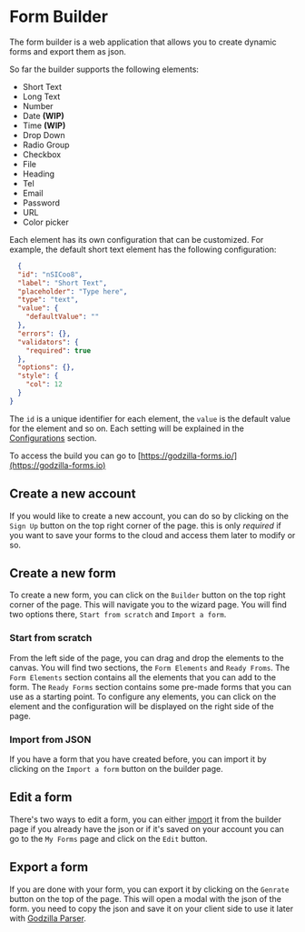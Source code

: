 # Form Builder

The form builder is a web application that allows you to create dynamic forms and export them as json.

So far the builder supports the following elements:

* Short Text
* Long Text
* Number
* Date **(WIP)**
* Time **(WIP)**
* Drop Down
* Radio Group
* Checkbox
* File
* Heading
* Tel
* Email
* Password
* URL
* Color picker

Each element has its own configuration that can be customized. For example, the default short text element has the
following
configuration:

```json
  {
  "id": "nSICoo8",
  "label": "Short Text",
  "placeholder": "Type here",
  "type": "text",
  "value": {
    "defaultValue": ""
  },
  "errors": {},
  "validators": {
    "required": true
  },
  "options": {},
  "style": {
    "col": 12
  }
}

```

The `id` is a unique identifier for each element, the `value` is the default value for the element and so on.
Each setting will be explained in the [Configurations](builder-configurations.md) section.

To access the build you can go to [https://godzilla-forms.io/](https://godzilla-forms.io)

## Create a new account

If you would like to create a new account, you can do so by clicking on the `Sign Up` button on the top right corner of
the page. this is only *required* if you want to save your forms to the cloud and access them later to modify or so.

## Create a new form

To create a new form, you can click on the `Builder` button on the top right corner of the page. This will navigate you
to the wizard page.
You will find two options there, `Start from scratch` and `Import a form`.

### Start from scratch

From the left side of the page, you can drag and drop the elements to the canvas. You will find two sections,
the `Form Elements` and `Ready Froms`.
The `Form Elements` section contains all the elements that you can add to the form. The `Ready Forms` section contains
some pre-made forms that you can use as a starting point.
To configure any elements, you can click on the element and the configuration will be displayed on the right side of the
page.

### Import from JSON

If you have a form that you have created before, you can import it by clicking on the `Import a form` button on the
builder page.

## Edit a form

There's two ways to edit a form, you can either [import](#import-from-json) it from the builder page if you already have
the json or if it's
saved on your account you can go to the `My Forms` page and click on the `Edit` button.

## Export a form

If you are done with your form, you can export it by clicking on the `Genrate` button on the top of the
page. This will open a modal with the json of the form. you need to copy the json and save it on your client side to use
it later with [Godzilla Parser](parser-quickstart.md).


